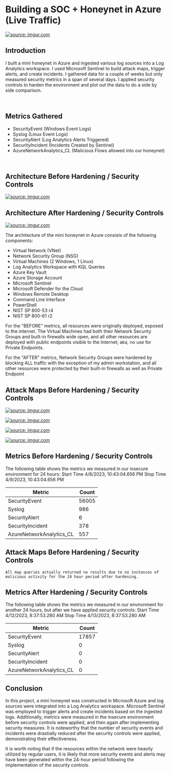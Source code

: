 # Building a SOC + Honeynet in Azure (Live Traffic)
<a href="https://imgur.com/E3jGjU6"><img src="https://i.imgur.com/E3jGjU6h.png" title="source: imgur.com" /></a>

## Introduction

I built a mini honeynet in Azure and ingested various log sources into a Log Analytics workspace. I used Microsoft Sentinel to build attack maps, trigger alerts, and create incidents. I gathered data for a couple of weeks but only measured security metrics in a span of several days. I applied security controls to harden the environment and plot out the data to do a side by side comparison. 


<br />

## Metrics Gathered

- SecurityEvent (Windows Event Logs)
- Syslog (Linux Event Logs)
- SecurityAlert (Log Analytics Alerts Triggered)
- SecurityIncident (Incidents Created by Sentinel)
- AzureNetworkAnalytics_CL (Malicious Flows allowed into our honeynet)

<br />

## Architecture Before Hardening / Security Controls
<a href="https://imgur.com/IPvNyOu"><img src="https://i.imgur.com/IPvNyOu.png" title="source: imgur.com" /></a>

## Architecture After Hardening / Security Controls
<a href="https://imgur.com/SHXf8h7"><img src="https://i.imgur.com/SHXf8h7.png" title="source: imgur.com" /></a>

The architecture of the mini honeynet in Azure consists of the following components:

- Virtual Network (VNet)
- Network Security Group (NSG)
- Virtual Machines (2 Windows, 1 Linux) 
- Log Analytics Workspace with KQL Queries
- Azure Key Vault
- Azure Storage Account
- Microsoft Sentinel
- Microsoft Defender for the Cloud
- Windows Remote Desktop
- Command Line Interface
- PowerShell
- NIST SP 800-53 r4
- NIST SP 800-61 r2

For the "BEFORE" metrics, all resources were originally deployed, exposed to the internet. The Virtual Machines had both their Network Security Groups and built-in firewalls wide open, and all other resources are deployed with public endpoints visible to the Internet; aka, no use for Private Endpoints.

For the "AFTER" metrics, Network Security Groups were hardened by blocking ALL traffic with the exception of my admin workstation, and all other resources were protected by their built-in firewalls as well as Private Endpoint

## Attack Maps Before Hardening / Security Controls

<a href="https://imgur.com/UlufDhH"><img src="https://i.imgur.com/UlufDhH.png" title="source: imgur.com" /></a>

<a href="https://imgur.com/5l66egx"><img src="https://i.imgur.com/5l66egx.png" title="source: imgur.com" /></a>

<a href="https://imgur.com/l3edcHr"><img src="https://i.imgur.com/l3edcHr.png" title="source: imgur.com" /></a>

<a href="https://imgur.com/Uma510n"><img src="https://i.imgur.com/Uma510n.png" title="source: imgur.com" /></a>


## Metrics Before Hardening / Security Controls

The following table shows the metrics we measured in our insecure environment for 24 hours:
Start Time 4/8/2023, 10:43:04.656 PM
Stop Time 4/9/2023, 10:43:04.656 PM

| Metric                   | Count
| ------------------------ | -----
| SecurityEvent            | 56005
| Syslog                   | 986
| SecurityAlert            | 6
| SecurityIncident         | 378
| AzureNetworkAnalytics_CL | 557

## Attack Maps Before Hardening / Security Controls

```All map queries actually returned no results due to no instances of malicious activity for the 24 hour period after hardening.```

## Metrics After Hardening / Security Controls

The following table shows the metrics we measured in our environment for another 24 hours, but after we have applied security controls:
Start Time 4/12/2023, 8:37:53.280 AM
Stop Time	4/13/2023, 8:37:53.280 AM

| Metric                   | Count
| ------------------------ | -----
| SecurityEvent            | 17857
| Syslog                   | 0
| SecurityAlert            | 0
| SecurityIncident         | 0
| AzureNetworkAnalytics_CL | 0

## Conclusion

In this project, a mini honeynet was constructed in Microsoft Azure and log sources were integrated into a Log Analytics workspace. Microsoft Sentinel was employed to trigger alerts and create incidents based on the ingested logs. Additionally, metrics were measured in the insecure environment before security controls were applied, and then again after implementing security measures. It is noteworthy that the number of security events and incidents were drastially reduced after the security controls were applied, demonstrating their effectiveness.

It is worth noting that if the resources within the network were heavily utilized by regular users, it is likely that more security events and alerts may have been generated within the 24-hour period following the implementation of the security controls.
